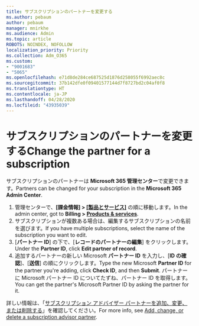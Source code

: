 ```yaml
---
title: サブスクリプションのパートナーを変更する
ms.author: pebaum
author: pebaum
manager: mnirkhe
ms.audience: Admin
ms.topic: article
ROBOTS: NOINDEX, NOFOLLOW
localization_priority: Priority
ms.collection: Adm_O365
ms.custom:
- "9001683"
- "5065"
ms.openlocfilehash: e71d8de284ce687525d1876d258055f6992aec8c
ms.sourcegitcommit: 37b142dfe0f09401577144d7f8727bd2c04af0f8
ms.translationtype: HT
ms.contentlocale: ja-JP
ms.lasthandoff: 04/28/2020
ms.locfileid: "43935039"
---
```

# <a name="change-the-partner-for-a-subscription"></a><span data-ttu-id="c8449-102">サブスクリプションのパートナーを変更する</span><span class="sxs-lookup"><span data-stu-id="c8449-102">Change the partner for a subscription</span></span>

<span data-ttu-id="c8449-103">サブスクリプションのパートナーは **Microsoft 365 管理センター**で変更できます。</span><span class="sxs-lookup"><span data-stu-id="c8449-103">Partners can be changed for your subscription in the **Microsoft 365 Admin Center**.</span></span>

1. <span data-ttu-id="c8449-104">管理センターで、**[課金情報] > [[製品とサービス]](https://go.microsoft.com/fwlink/p/?linkid=842054)** の順に移動します。</span><span class="sxs-lookup"><span data-stu-id="c8449-104">In the admin center, got to **Billing > [Products & services](https://go.microsoft.com/fwlink/p/?linkid=842054)**.</span></span> 
2. <span data-ttu-id="c8449-105">サブスクリプションが複数ある場合は、編集するサブスクリプションの名前を選びます。</span><span class="sxs-lookup"><span data-stu-id="c8449-105">If you have multiple subscriptions, select the name of the subscription you want to edit.</span></span> 
3. <span data-ttu-id="c8449-106">[**パートナー ID**] の下で、[**レコードのパートナーの編集**] をクリックします。</span><span class="sxs-lookup"><span data-stu-id="c8449-106">Under the **Partner ID**, click **Edit partner of record**.</span></span>
4. <span data-ttu-id="c8449-107">追加するパートナーの新しい Microsoft **パートナー ID** を入力し、[**ID の確認**]、[**送信**] の順にクリックします。</span><span class="sxs-lookup"><span data-stu-id="c8449-107">Type the new Microsoft **Partner ID** for the partner you're adding, click **Check ID**, and then **Submit**.</span></span> <span data-ttu-id="c8449-108">パートナーに Microsoft パートナー ID についてたずね、パートナー ID を取得します。</span><span class="sxs-lookup"><span data-stu-id="c8449-108">You can get the partner's Microsoft Partner ID by asking the partner for it.</span></span>

<span data-ttu-id="c8449-109">詳しい情報は、「[サブスクリプション アドバイザー パートナーを追加、変更、または削除する](https://docs.microsoft.com/microsoft-365/admin/misc/add-partner)」を確認してください。</span><span class="sxs-lookup"><span data-stu-id="c8449-109">For more info, see [Add, change, or delete a subscription advisor partner](https://docs.microsoft.com/microsoft-365/admin/misc/add-partner).</span></span> 
